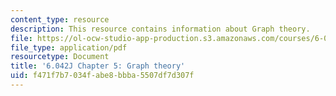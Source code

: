 ```yaml
---
content_type: resource
description: This resource contains information about Graph theory.
file: https://ol-ocw-studio-app-production.s3.amazonaws.com/courses/6-042j-mathematics-for-computer-science-fall-2010/f471f7b7034fabe8bbba5507df7d307f_MIT6_042JF10_chap05.pdf
file_type: application/pdf
resourcetype: Document
title: '6.042J Chapter 5: Graph theory'
uid: f471f7b7-034f-abe8-bbba-5507df7d307f
---
```

